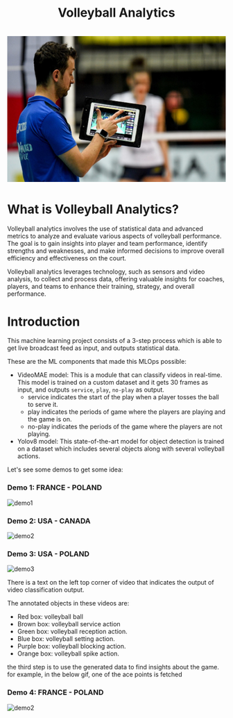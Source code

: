 
<h1 align="center">
    <center><h4>Volleyball Analytics</h4></center>
    <img src="data/wiki/images/coach2.jpg">
</h1>

# What is Volleyball Analytics?

Volleyball analytics involves the use of statistical data and 
advanced metrics to analyze and evaluate various aspects of 
volleyball performance. The goal is to gain insights into player 
and team performance, identify strengths and weaknesses, 
and make informed decisions to improve overall efficiency and effectiveness 
on the court.

Volleyball analytics leverages technology, such as sensors and video
analysis, to collect and process data, offering valuable insights 
for coaches, players, and teams to enhance their training, 
strategy, and overall performance.

# Introduction
This machine learning project consists of a 3-step process which is able to get live broadcast feed as input, 
and outputs statistical data.

These are the ML components that made this MLOps possible:

- VideoMAE model: This is a module that can classify videos in real-time. This model is trained on a 
    custom dataset and it gets 30 frames as input, and outputs `service`, `play`, `no-play` as output.
  - service indicates the start of the play when a player tosses the ball to serve it.
  - play indicates the periods of game where the players are playing and the game is on.
  - no-play indicates the periods of the game where the players are not playing.
- Yolov8 model: This state-of-the-art model for object detection is trained on a dataset which includes 
   several objects along with several volleyball actions.

Let's see some demos to get some idea:

### Demo 1: FRANCE - POLAND

![demo1](data/wiki/gifs/11_f1.gif)

### Demo 2: USA - CANADA

![demo2](data/wiki/gifs/20_2_demo.gif)

### Demo 3: USA - POLAND

![demo3](data/wiki/gifs/22_2_DEMO.gif)

There is a text on the left top corner of video that indicates the output of 
video classification output.

The annotated objects in these videos are:

- Red box: volleyball ball
- Brown box: volleyball service action
- Green box: volleyball reception action.
- Blue box: volleyball setting action.
- Purple box: volleyball blocking action.
- Orange box: volleyball spike action.

the third step is to use the generated data to find insights about the game. 
for example, in the below gif, one of the ace points is fetched 

### Demo 4: FRANCE - POLAND

![demo2](data/wiki/gifs/ace.gif)



